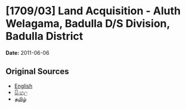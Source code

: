 # [1709/03] Land Acquisition - Aluth Welagama, Badulla D/S Division, Badulla District

**Date:** 2011-06-06

## Original Sources

- [English](https://documents.gov.lk/view/extra-gazettes/2011/6/1709-03_E.pdf)
- [සිංහල](https://documents.gov.lk/view/extra-gazettes/2011/6/1709-03_S.pdf)
- [தமிழ்](https://documents.gov.lk/view/extra-gazettes/2011/6/1709-03_T.pdf)
